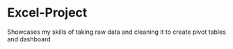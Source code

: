 # Excel-Project
Showcases my skills of taking raw data and cleaning it to create pivot tables and dashboard
